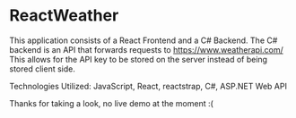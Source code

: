 # ReactWeather
This application consists of a React Frontend and a C# Backend. The C# backend is an API that forwards requests to https://www.weatherapi.com/ 
This allows for the API key to be stored on the server instead of being stored client side.

Technologies Utilized: JavaScript, React, reactstrap, C#, ASP.NET Web API

Thanks for taking a look, no live demo at the moment :(
